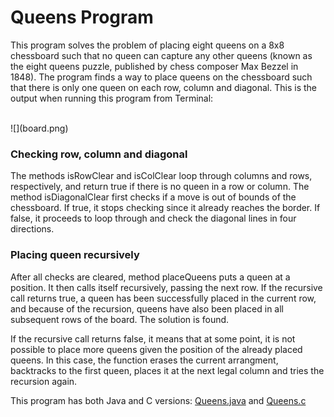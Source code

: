 # Queens Program

This program solves the problem of placing eight queens on a 8x8 chessboard such that no queen can capture any other queens (known as the eight queens puzzle, published by chess composer Max Bezzel in 1848). The program finds a way to place queens on the chessboard such that there is only one queen on each row, column and diagonal. This is the output when running this program from Terminal:

<br>
![](board.png)
<br>

### Checking row, column and diagonal

The methods isRowClear and isColClear loop through columns and rows, respectively, and return true if there is no queen in a row or column. The method isDiagonalClear first checks if a move is out of bounds of the chessboard. If true, it stops checking since it already reaches the border. If false, it proceeds to loop through and check the diagonal lines in four directions.

### Placing queen recursively

After all checks are cleared, method placeQueens puts a queen at a position. It then calls itself recursively, passing the next row. If the recursive call returns true, a queen has been successfully placed in the current row, and because of the recursion, queens have also been placed in all subsequent rows of the board. The solution is found. 

If the recursive call returns false, it means that at some point, it is not possible to place more queens given the position of the already placed queens. In this case, the function erases the current arrangment, backtracks to the first queen, places it at the next legal column and tries the recursion again.


This program has both Java and C versions: [Queens.java](https://github.com/vantrinh7/QueensProgram/blob/master/src/Queens.java) and [Queens.c](https://github.com/vantrinh7/QueensProgram/blob/master/queens.c)
